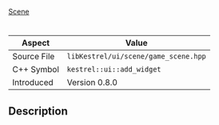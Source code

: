 [Scene](index.md)
# 
| Aspect | Value |
| --- | --- |
| Source File | `libKestrel/ui/scene/game_scene.hpp` |
| C++ Symbol | `kestrel::ui::add_widget` |
| Introduced | Version 0.8.0 |
## Description
